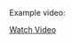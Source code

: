 Example video:

[Watch Video](https://github.com/jirayutNajan/intania-tech-ticket/blob/main/Screen%20Recording%202568-03-19%20at%2016.46.46.mp4)
